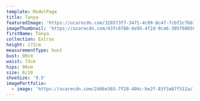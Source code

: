 ```yaml
---
template: ModelPage
title: Tanya
featuredImage: 'https://ucarecdn.com/328573f7-3471-4c09-8c47-7cbf2c7bb75b/'
imageThumbnail: 'https://ucarecdn.com/43fc6788-8e95-4f2d-9ca6-305f60058a5d/'
firstName: Tanya
collection: Extras
height: 172cm
measurementType: bust
bust: 90cm
waist: 73cm
hips: 96cm
size: 8/10
shoeSize: '9.5'
imagePortfolio:
  - image: 'https://ucarecdn.com/2d46e365-7f28-404c-be2f-83f3a67f512a/'
---
```


